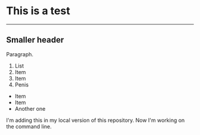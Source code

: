 # This is a test
-----------------

## Smaller header

Paragraph.

1. List
2. Item
3. Item
4. Penis

- Item
- Item
- Another one

I'm adding this in my local version of this repository.
Now I'm working on the command line.
